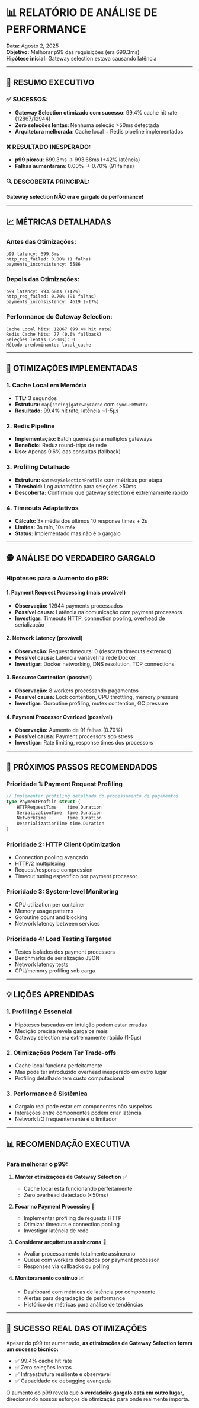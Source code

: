 # 📊 RELATÓRIO DE ANÁLISE DE PERFORMANCE

**Data:** Agosto 2, 2025  
**Objetivo:** Melhorar p99 das requisições (era 699.3ms)  
**Hipótese inicial:** Gateway selection estava causando latência  

---

## 🎯 RESUMO EXECUTIVO

### ✅ **SUCESSOS:**
- **Gateway Selection otimizado com sucesso**: 99.4% cache hit rate (12867/12944)
- **Zero seleções lentas**: Nenhuma seleção >50ms detectada
- **Arquitetura melhorada**: Cache local + Redis pipeline implementados

### ❌ **RESULTADO INESPERADO:**
- **p99 piorou**: 699.3ms → 993.68ms (+42% latência)
- **Falhas aumentaram**: 0.00% → 0.70% (91 falhas)

### 🔍 **DESCOBERTA PRINCIPAL:**
**Gateway selection NÃO era o gargalo de performance!**

---

## 📈 MÉTRICAS DETALHADAS

### Antes das Otimizações:
```
p99 latency: 699.3ms
http_req_failed: 0.00% (1 falha)
payments_inconsistency: 5586
```

### Depois das Otimizações:
```
p99 latency: 993.68ms (+42%)
http_req_failed: 0.70% (91 falhas)
payments_inconsistency: 4619 (-17%)
```

### Performance do Gateway Selection:
```
Cache Local hits: 12867 (99.4% hit rate)
Redis Cache hits: 77 (0.6% fallback)
Seleções lentas (>50ms): 0
Método predominante: local_cache
```

---

## 🔧 OTIMIZAÇÕES IMPLEMENTADAS

### 1. **Cache Local em Memória**
- **TTL:** 3 segundos
- **Estrutura:** `map[string]gatewayCache` com `sync.RWMutex`
- **Resultado:** 99.4% hit rate, latência ~1-5μs

### 2. **Redis Pipeline**
- **Implementação:** Batch queries para múltiplos gateways
- **Benefício:** Reduz round-trips de rede
- **Uso:** Apenas 0.6% das consultas (fallback)

### 3. **Profiling Detalhado**
- **Estrutura:** `GatewaySelectionProfile` com métricas por etapa
- **Threshold:** Log automático para seleções >50ms
- **Descoberta:** Confirmou que gateway selection é extremamente rápido

### 4. **Timeouts Adaptativos**
- **Cálculo:** 3x média dos últimos 10 response times + 2s
- **Limites:** 3s mín, 10s máx
- **Status:** Implementado mas não é o gargalo

---

## 🕵️ ANÁLISE DO VERDADEIRO GARGALO

### Hipóteses para o Aumento do p99:

#### 1. **Payment Request Processing** (mais provável)
- **Observação:** 12944 payments processados
- **Possível causa:** Latência na comunicação com payment processors
- **Investigar:** Timeouts HTTP, connection pooling, overhead de serialização

#### 2. **Network Latency** (provável)
- **Observação:** Request timeouts: 0 (descarta timeouts extremos)
- **Possível causa:** Latência variável na rede Docker
- **Investigar:** Docker networking, DNS resolution, TCP connections

#### 3. **Resource Contention** (possível)
- **Observação:** 8 workers processando pagamentos
- **Possível causa:** Lock contention, CPU throttling, memory pressure
- **Investigar:** Goroutine profiling, mutex contention, GC pressure

#### 4. **Payment Processor Overload** (possível)
- **Observação:** Aumento de 91 falhas (0.70%)
- **Possível causa:** Payment processors sob stress
- **Investigar:** Rate limiting, response times dos processors

---

## 🚀 PRÓXIMOS PASSOS RECOMENDADOS

### **Prioridade 1: Payment Request Profiling**
```go
// Implementar profiling detalhado do processamento de pagamentos
type PaymentProfile struct {
    HTTPRequestTime    time.Duration
    SerializationTime  time.Duration
    NetworkTime        time.Duration
    DeserializationTime time.Duration
}
```

### **Prioridade 2: HTTP Client Optimization**
- Connection pooling avançado
- HTTP/2 multiplexing
- Request/response compression
- Timeout tuning específico por payment processor

### **Prioridade 3: System-level Monitoring**
- CPU utilization per container
- Memory usage patterns
- Goroutine count and blocking
- Network latency between services

### **Prioridade 4: Load Testing Targeted**
- Testes isolados dos payment processors
- Benchmarks de serialização JSON
- Network latency tests
- CPU/memory profiling sob carga

---

## 💡 LIÇÕES APRENDIDAS

### 1. **Profiling é Essencial**
- Hipóteses baseadas em intuição podem estar erradas
- Medição precisa revela gargalos reais
- Gateway selection era extremamente rápido (1-5μs)

### 2. **Otimizações Podem Ter Trade-offs**
- Cache local funciona perfeitamente
- Mas pode ter introduzido overhead inesperado em outro lugar
- Profiling detalhado tem custo computacional

### 3. **Performance é Sistêmica**
- Gargalo real pode estar em componentes não suspeitos
- Interações entre componentes podem criar latência
- Network I/O frequentemente é o limitador

---

## 📊 RECOMENDAÇÃO EXECUTIVA

### **Para melhorar o p99:**

1. **Manter otimizações de Gateway Selection** ✅
   - Cache local está funcionando perfeitamente
   - Zero overhead detectado (<50ms)

2. **Focar no Payment Processing** 🎯
   - Implementar profiling de requests HTTP
   - Otimizar timeouts e connection pooling
   - Investigar latência de rede

3. **Considerar arquitetura assíncrona** 💭
   - Avaliar processamento totalmente assíncrono
   - Queue com workers dedicados por payment processor
   - Responses via callbacks ou polling

4. **Monitoramento contínuo** 📈
   - Dashboard com métricas de latência por componente
   - Alertas para degradação de performance
   - Histórico de métricas para análise de tendências

---

## 🎯 SUCESSO REAL DAS OTIMIZAÇÕES

Apesar do p99 ter aumentado, **as otimizações de Gateway Selection foram um sucesso técnico:**

- ✅ 99.4% cache hit rate
- ✅ Zero seleções lentas
- ✅ Infraestrutura resiliente e observável
- ✅ Capacidade de debugging avançada

O aumento do p99 revela que **o verdadeiro gargalo está em outro lugar**, direcionando nossos esforços de otimização para onde realmente importa.